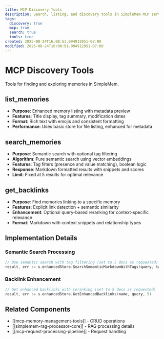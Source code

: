 ```yaml
---
title: MCP Discovery Tools
description: Search, listing, and discovery tools in SimpleMem MCP server
tags:
  discovery: true
  mcp: true
  search: true
  tools: true
created: 2025-08-24T16:08:51.094912051-07:00
modified: 2025-08-24T16:08:51.094912051-07:00
---
```


# MCP Discovery Tools

Tools for finding and exploring memories in SimpleMem.

## list_memories
- **Purpose**: Enhanced memory listing with metadata preview
- **Features**: Title display, tag summary, modification dates
- **Format**: Rich text with emojis and consistent formatting
- **Performance**: Uses basic store for file listing, enhanced for metadata

## search_memories
- **Purpose**: Semantic search with optional tag filtering
- **Algorithm**: Pure semantic search using vector embeddings
- **Features**: Tag filters (presence and value matching), boolean logic
- **Response**: Markdown formatted results with snippets and scores
- **Limit**: Fixed at 5 results for optimal relevance

## get_backlinks  
- **Purpose**: Find memories linking to a specific memory
- **Features**: Explicit link detection + semantic similarity
- **Enhancement**: Optional query-based reranking for context-specific relevance
- **Format**: Markdown with context snippets and relationship types

## Implementation Details

### Semantic Search Processing
```go
// Use semantic search with tag filtering (set to 5 docs as requested)
result, err := s.enhancedStore.SearchSemanticMarkdownWithTags(query, tags, requireAll, 5)
```

### Backlink Enhancement
```go
// Get enhanced backlinks with reranking (set to 5 docs as requested)  
result, err := s.enhancedStore.GetEnhancedBacklinks(name, query, 5)
```

## Related Components
- [[mcp-memory-management-tools]] - CRUD operations
- [[simplemem-rag-processor-core]] - RAG processing details
- [[mcp-request-processing-pipeline]] - Request handling